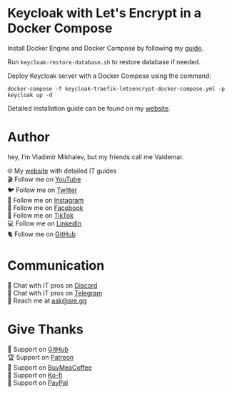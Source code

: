# Keycloak with Let's Encrypt in a Docker Compose

Install Docker Engine and Docker Compose by following my [guide](https://www.heyvaldemar.com/install-docker-engine-and-docker-compose-on-ubuntu-server/).

Run `keycloak-restore-database.sh` to restore database if needed.

Deploy Keycloak server with a Docker Compose using the command:

`docker-compose -f keycloak-traefik-letsencrypt-docker-compose.yml -p keycloak up -d`

Detailed installation guide can be found on my [website](https://www.heyvaldemar.com/install-keycloak-with-docker-compose/).

# Author

hey, I’m Vladimir Mikhalev, but my friends call me Valdemar.

🌐 My [website](https://www.heyvaldemar.com/) with detailed IT guides\
🎬 Follow me on [YouTube](https://www.youtube.com/channel/UCf85kQ0u1sYTTTyKVpxrlyQ?sub_confirmation=1)\
🐦 Follow me on [Twitter](https://twitter.com/heyValdemar)\
🎨 Follow me on [Instagram](https://www.instagram.com/heyvaldemar/)\
🎸 Follow me on [Facebook](https://www.facebook.com/heyValdemarFB/)\
🎥 Follow me on [TikTok](https://www.tiktok.com/@heyvaldemar)\
💻 Follow me on [LinkedIn](https://www.linkedin.com/in/heyvaldemar/)\
🐈 Follow me on [GitHub](https://github.com/heyvaldemar)

# Communication
👾 Chat with IT pros on [Discord](https://discord.com/invite/D7fGMYjdR9)\
🚀 Chat with IT pros on [Telegram](https://t.me/heyValdemarCOMchat)\
📧 Reach me at ask@sre.gg

# Give Thanks
💎 Support on [GitHub](https://github.com/sponsors/heyValdemar)\
🏆 Support on [Patreon](https://www.patreon.com/heyValdemar)\
🥤 Support on [BuyMeaCoffee](https://www.buymeacoffee.com/heyValdemar)\
🍪 Support on [Ko-fi](https://ko-fi.com/heyValdemar)\
💖 Support on [PayPal](https://www.paypal.com/paypalme/heyValdemarCOM)

